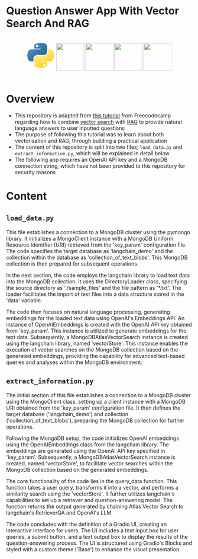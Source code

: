 # Question Answer App With Vector Search And RAG

</br>
<div align="center">
<a href="https://www.python.org/"><img src="./readme-content/Python.png" width="75" height="75"></a>
<a href="https://openai.com/"><img src="./readme-content/img/stacklogos/OpenAI.png" width="75" height="75"></a>
<a href="https://www.langchain.com/"><img src="./readme-content/img/stacklogos/Langchain.png" width="75" height="75"></a>
<a href="https://www.gradio.app/"><img src="./readme-content/img/stacklogos/Gradio.png" width="75" height="75"></a>
<a href="https://www.mongodb.com/atlas/database"><img src="./readme-content/img/stacklogos/MongoDB.png" width="75" height="75"></a>
</div>

</br>

# Overview

- This repository is adapted from [this tutorial](https://www.youtube.com/watch?v=JEBDfGqrAUA&t=2008s) from Freecodecamp regarding how to combine [vector search](https://www.elastic.co/what-is/vector-search) with [RAG](https://blogs.nvidia.com/blog/what-is-retrieval-augmented-generation/) to provide natural language answers to user inputted questions
- The purpose of following this tutorial was to learn about both vectorisation and RAG, through building a practical application
- The content of this repository is split into two files; `load_data.py` and `extract_information.py`, which will be explained in detail below
- The following app requires an OpenAI API key and a MongoDB connection string, which have not been provided to this repository for security reasons

# Content

## `load_data.py`

This file establishes a connection to a MongoDB cluster using the pymongo library. It initializes a MongoClient instance with a MongoDB Uniform Resource Identifier (URI) retrieved from the 'key_param' configuration file. The code specifies the target database as 'langchain_demo' and the collection within the database as 'collection_of_text_blobs'. This MongoDB collection is then prepared for subsequent operations.

In the next section, the code employs the langchain library to load text data into the MongoDB collection. It uses the DirectoryLoader class, specifying the source directory as './sample_files' and the file pattern as '\*.txt'. The loader facilitates the import of text files into a data structure stored in the 'data' variable.

The code then focuses on natural language processing, generating embeddings for the loaded text data using OpenAI's Embeddings API. An instance of OpenAIEmbeddings is created with the OpenAI API key obtained from 'key_param'. This instance is utilized to generate embeddings for the text data. Subsequently, a MongoDBAtlasVectorSearch instance is created using the langchain library, named 'vectorStore'. This instance enables the execution of vector searches on the MongoDB collection based on the generated embeddings, providing the capability for advanced text-based queries and analyses within the MongoDB environment.

## `extract_information.py`

The initial section of this file establishes a connection to a MongoDB cluster using the MongoClient class, setting up a client instance with a MongoDB URI obtained from the 'key_param' configuration file. It then defines the target database ('langchain_demo') and collection ('collection_of_text_blobs'), preparing the MongoDB collection for further operations.

Following the MongoDB setup, the code initializes OpenAI embeddings using the OpenAIEmbeddings class from the langchain library. The embeddings are generated using the OpenAI API key specified in 'key_param'. Subsequently, a MongoDBAtlasVectorSearch instance is created, named 'vectorStore', to facilitate vector searches within the MongoDB collection based on the generated embeddings.

The core functionality of the code lies in the query_data function. This function takes a user query, transforms it into a vector, and performs a similarity search using the 'vectorStore'. It further utilizes langchain's capabilities to set up a retriever and question-answering model. The function returns the output generated by chaining Atlas Vector Search to langchain's RetrieverQA and OpenAI's LLM.

The code concludes with the definition of a Gradio UI, creating an interactive interface for users. The UI includes a text input box for user queries, a submit button, and a text output box to display the results of the question-answering process. The UI is structured using Gradio's Blocks and styled with a custom theme ('Base') to enhance the visual presentation.
